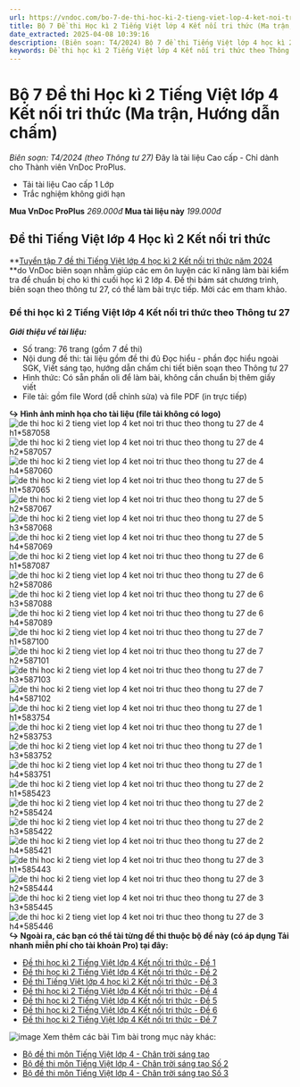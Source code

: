 ```yaml
---
url: https://vndoc.com/bo-7-de-thi-hoc-ki-2-tieng-viet-lop-4-ket-noi-tri-thuc-ma-tran-huong-dan-cham-318813
title: Bộ 7 Đề thi Học kì 2 Tiếng Việt lớp 4 Kết nối tri thức (Ma trận, Hướng dẫn chấm) - Biên soạn: T4/2024 (theo Thông tư 27) - VnDoc.com
date_extracted: 2025-04-08 10:39:16
description: (Biên soạn: T4/2024) Bộ 7 đề thi Tiếng Việt lớp 4 học kì 2 Kết nối tri thức năm 2024 theo Thông tư 27 được VnDoc biên soạn (gồm đề thi, hướng dẫn chấm chi tiết) nhằm hỗ trợ các em học sinh tham khảo, luyện tập để đạt kết quả cao trong kì thi sắp tới.
keywords: Đề thi học kì 2 Tiếng Việt lớp 4 Kết nối tri thức theo Thông tư 27,Đề thi Tiếng Việt lớp 4 học kì 2 Kết nối tri thức,Đề thi Tiếng Việt lớp 4 học kì 2 năm 2024,đề thi học kì 2 lớp 4,đề thi tiếng việt lớp 4 học kì 2,đề thi tiếng việt 4 học kì 2,đề thi tiếng việt cuối kì 2 lớp 4,de thi học kì 2 lớp 4 môn tiếng việt,de thi cuối kì 2 lớp 4 môn tiếng việt,đề thi tiếng việt lớp 4 học kỳ 2,đề thi học kì 2 môn tiếng việt,đề thi tiếng việt lớp 4 cuối học kì 2,de thi tiếng việt lớp 4 kì 2
---
```


# Bộ 7 Đề thi Học kì 2 Tiếng Việt lớp 4 Kết nối tri thức \(Ma trận, Hướng dẫn chấm\)
_Biên soạn: T4/2024 \(theo Thông tư 27\)_
Đây là tài liệu Cao cấp - Chỉ dành cho Thành viên VnDoc ProPlus.
  * Tải tài liệu Cao cấp 1 Lớp
  * Trắc nghiệm không giới hạn

**Mua VnDoc ProPlus** _269.000đ_ **Mua tài liệu này** _199.000đ_
## **Đề thi Tiếng Việt lớp 4 Học kì 2 Kết nối tri thức**
**[Tuyển tập 7 đề thi Tiếng Việt lớp 4 học kì 2 Kết nối tri thức năm 2024](<https://vndoc.com/bo-7-de-thi-hoc-ki-2-tieng-viet-lop-4-ket-noi-tri-thuc-ma-tran-huong-dan-cham-318813>) **do VnDoc biên soạn nhằm giúp các em ôn luyện các kĩ năng làm bài kiểm tra để chuẩn bị cho kì thi cuối học kì 2 lớp 4. Đề thi bám sát chương trình, biên soạn theo thông tư 27, có thể làm bài trực tiếp. Mời các em tham khảo.
### **Đề thi học kì 2 Tiếng Việt lớp 4 Kết nối tri thức theo Thông tư 27**
 _**Giới thiệu về tài liệu:**_
  * Số trang: 76 trang \(gồm 7 đề thi\)
  * Nội dung đề thi: tài liệu gồm đề thi đủ Đọc hiểu - phần đọc hiểu ngoài SGK, Viết sáng tạo, hướng dẫn chấm chi tiết biên soạn theo Thông tư 27
  * Hình thức: Có sẵn phần oli để làm bài, không cần chuẩn bị thêm giấy viết
  * File tải: gồm file Word \(dễ chỉnh sửa\) và file PDF \(in trực tiếp\)

**↪ Hình ảnh minh họa cho tài liệu \(file tải không có logo\)**
![de thi hoc ki 2 tieng viet lop 4 ket noi tri thuc theo thong tu 27 de 4 h1*587058](https://i.vdoc.vn/data/image/2024/04/19/de-thi-hoc-ki-2-tieng-viet-lop-4-ket-noi-tri-thuc-theo-thong-tu-27-de-4-h1.jpg)![de thi hoc ki 2 tieng viet lop 4 ket noi tri thuc theo thong tu 27 de 4 h2*587057](https://i.vdoc.vn/data/image/2024/04/19/de-thi-hoc-ki-2-tieng-viet-lop-4-ket-noi-tri-thuc-theo-thong-tu-27-de-4-h2.jpg)![de thi hoc ki 2 tieng viet lop 4 ket noi tri thuc theo thong tu 27 de 4 h4*587060](https://i.vdoc.vn/data/image/2024/04/19/de-thi-hoc-ki-2-tieng-viet-lop-4-ket-noi-tri-thuc-theo-thong-tu-27-de-4-h4.jpg)![de thi hoc ki 2 tieng viet lop 4 ket noi tri thuc theo thong tu 27 de 5 h1*587065](https://i.vdoc.vn/data/image/2024/04/19/de-thi-hoc-ki-2-tieng-viet-lop-4-ket-noi-tri-thuc-theo-thong-tu-27-de-5-h1.jpg)![de thi hoc ki 2 tieng viet lop 4 ket noi tri thuc theo thong tu 27 de 5 h2*587067](https://i.vdoc.vn/data/image/2024/04/19/de-thi-hoc-ki-2-tieng-viet-lop-4-ket-noi-tri-thuc-theo-thong-tu-27-de-5-h2.jpg)![de thi hoc ki 2 tieng viet lop 4 ket noi tri thuc theo thong tu 27 de 5 h3*587068](https://i.vdoc.vn/data/image/2024/04/19/de-thi-hoc-ki-2-tieng-viet-lop-4-ket-noi-tri-thuc-theo-thong-tu-27-de-5-h3.jpg)![de thi hoc ki 2 tieng viet lop 4 ket noi tri thuc theo thong tu 27 de 5 h4*587069](https://i.vdoc.vn/data/image/2024/04/19/de-thi-hoc-ki-2-tieng-viet-lop-4-ket-noi-tri-thuc-theo-thong-tu-27-de-5-h4.jpg)![de thi hoc ki 2 tieng viet lop 4 ket noi tri thuc theo thong tu 27 de 6 h1*587087](https://i.vdoc.vn/data/image/2024/04/19/de-thi-hoc-ki-2-tieng-viet-lop-4-ket-noi-tri-thuc-theo-thong-tu-27-de-6-h1.jpg)![de thi hoc ki 2 tieng viet lop 4 ket noi tri thuc theo thong tu 27 de 6 h2*587086](https://i.vdoc.vn/data/image/2024/04/19/de-thi-hoc-ki-2-tieng-viet-lop-4-ket-noi-tri-thuc-theo-thong-tu-27-de-6-h2.jpg)![de thi hoc ki 2 tieng viet lop 4 ket noi tri thuc theo thong tu 27 de 6 h3*587088](https://i.vdoc.vn/data/image/2024/04/19/de-thi-hoc-ki-2-tieng-viet-lop-4-ket-noi-tri-thuc-theo-thong-tu-27-de-6-h3.jpg)![de thi hoc ki 2 tieng viet lop 4 ket noi tri thuc theo thong tu 27 de 6 h4*587089](https://i.vdoc.vn/data/image/2024/04/19/de-thi-hoc-ki-2-tieng-viet-lop-4-ket-noi-tri-thuc-theo-thong-tu-27-de-6-h4.jpg)![de thi hoc ki 2 tieng viet lop 4 ket noi tri thuc theo thong tu 27 de 7 h1*587100](https://i.vdoc.vn/data/image/2024/04/19/de-thi-hoc-ki-2-tieng-viet-lop-4-ket-noi-tri-thuc-theo-thong-tu-27-de-7-h1.jpg)![de thi hoc ki 2 tieng viet lop 4 ket noi tri thuc theo thong tu 27 de 7 h2*587101](https://i.vdoc.vn/data/image/2024/04/19/de-thi-hoc-ki-2-tieng-viet-lop-4-ket-noi-tri-thuc-theo-thong-tu-27-de-7-h2.jpg)![de thi hoc ki 2 tieng viet lop 4 ket noi tri thuc theo thong tu 27 de 7 h3*587103](https://i.vdoc.vn/data/image/2024/04/19/de-thi-hoc-ki-2-tieng-viet-lop-4-ket-noi-tri-thuc-theo-thong-tu-27-de-7-h3.jpg)![de thi hoc ki 2 tieng viet lop 4 ket noi tri thuc theo thong tu 27 de 7 h4*587102](https://i.vdoc.vn/data/image/2024/04/19/de-thi-hoc-ki-2-tieng-viet-lop-4-ket-noi-tri-thuc-theo-thong-tu-27-de-7-h4.jpg)![de thi hoc ki 2 tieng viet lop 4 ket noi tri thuc theo thong tu 27 de 1 h1*583754](https://i.vdoc.vn/data/image/2024/04/05/de-thi-hoc-ki-2-tieng-viet-lop-4-ket-noi-tri-thuc-theo-thong-tu-27-de-1-h1.jpg)![de thi hoc ki 2 tieng viet lop 4 ket noi tri thuc theo thong tu 27 de 1 h2*583753](https://i.vdoc.vn/data/image/2024/04/05/de-thi-hoc-ki-2-tieng-viet-lop-4-ket-noi-tri-thuc-theo-thong-tu-27-de-1-h2.jpg)![de thi hoc ki 2 tieng viet lop 4 ket noi tri thuc theo thong tu 27 de 1 h3*583752](https://i.vdoc.vn/data/image/2024/04/05/de-thi-hoc-ki-2-tieng-viet-lop-4-ket-noi-tri-thuc-theo-thong-tu-27-de-1-h3.jpg)![de thi hoc ki 2 tieng viet lop 4 ket noi tri thuc theo thong tu 27 de 1 h4*583751](https://i.vdoc.vn/data/image/2024/04/05/de-thi-hoc-ki-2-tieng-viet-lop-4-ket-noi-tri-thuc-theo-thong-tu-27-de-1-h4.jpg)![de thi hoc ki 2 tieng viet lop 4 ket noi tri thuc theo thong tu 27 de 2 h1*585423](https://i.vdoc.vn/data/image/2024/04/12/de-thi-hoc-ki-2-tieng-viet-lop-4-ket-noi-tri-thuc-theo-thong-tu-27-de-2-h1.jpg)![de thi hoc ki 2 tieng viet lop 4 ket noi tri thuc theo thong tu 27 de 2 h2*585424](https://i.vdoc.vn/data/image/2024/04/12/de-thi-hoc-ki-2-tieng-viet-lop-4-ket-noi-tri-thuc-theo-thong-tu-27-de-2-h2.jpg)![de thi hoc ki 2 tieng viet lop 4 ket noi tri thuc theo thong tu 27 de 2 h3*585422](https://i.vdoc.vn/data/image/2024/04/12/de-thi-hoc-ki-2-tieng-viet-lop-4-ket-noi-tri-thuc-theo-thong-tu-27-de-2-h3.jpg)![de thi hoc ki 2 tieng viet lop 4 ket noi tri thuc theo thong tu 27 de 2 h4*585421](https://i.vdoc.vn/data/image/2024/04/12/de-thi-hoc-ki-2-tieng-viet-lop-4-ket-noi-tri-thuc-theo-thong-tu-27-de-2-h4.jpg)![de thi hoc ki 2 tieng viet lop 4 ket noi tri thuc theo thong tu 27 de 3 h1*585443](https://i.vdoc.vn/data/image/2024/04/12/de-thi-hoc-ki-2-tieng-viet-lop-4-ket-noi-tri-thuc-theo-thong-tu-27-de-3-h1.jpg)![de thi hoc ki 2 tieng viet lop 4 ket noi tri thuc theo thong tu 27 de 3 h2*585444](https://i.vdoc.vn/data/image/2024/04/12/de-thi-hoc-ki-2-tieng-viet-lop-4-ket-noi-tri-thuc-theo-thong-tu-27-de-3-h2.jpg)![de thi hoc ki 2 tieng viet lop 4 ket noi tri thuc theo thong tu 27 de 3 h3*585445](https://i.vdoc.vn/data/image/2024/04/12/de-thi-hoc-ki-2-tieng-viet-lop-4-ket-noi-tri-thuc-theo-thong-tu-27-de-3-h3.jpg)![de thi hoc ki 2 tieng viet lop 4 ket noi tri thuc theo thong tu 27 de 3 h4*585446](https://i.vdoc.vn/data/image/2024/04/12/de-thi-hoc-ki-2-tieng-viet-lop-4-ket-noi-tri-thuc-theo-thong-tu-27-de-3-h4.jpg)
**↪ Ngoài ra, các bạn có thể tài từng đề thi thuộc bộ đề này \(có áp dụng Tải nhanh miễn phí cho tài khoản Pro\) tại đây:**
  * [Đề thi học kì 2 Tiếng Việt lớp 4 Kết nối tri thức - Đề 1](<https://vndoc.com/de-thi-hoc-ki-2-tieng-viet-lop-4-ket-noi-tri-thuc-theo-thong-tu-27-de-1-318117>)
  * [Đề thi học kì 2 Tiếng Việt lớp 4 Kết nối tri thức - Đề 2](<https://vndoc.com/de-thi-hoc-ki-2-tieng-viet-lop-4-ket-noi-tri-thuc-theo-thong-tu-27-de-2-318491>)
  * [Đề thi Tiếng Việt lớp 4 học kì 2 Kết nối tri thức - Đề 3](<https://vndoc.com/de-thi-hoc-ki-2-tieng-viet-lop-4-ket-noi-tri-thuc-theo-thong-tu-27-de-3-318494>)
  * [Đề thi học kì 2 Tiếng Việt lớp 4 Kết nối tri thức - Đề 4](<https://vndoc.com/de-thi-hoc-ki-2-tieng-viet-lop-4-ket-noi-tri-thuc-theo-thong-tu-27-de-4-318801>)
  * [Đề thi học kì 2 Tiếng Việt lớp 4 Kết nối tri thức - Đề 5](<https://vndoc.com/de-thi-hoc-ki-2-tieng-viet-lop-4-ket-noi-tri-thuc-theo-thong-tu-27-de-5-318802>)
  * [Đề thi học kì 2 Tiếng Việt lớp 4 Kết nối tri thức - Đề 6](<https://vndoc.com/de-thi-hoc-ki-2-tieng-viet-lop-4-ket-noi-tri-thuc-theo-thong-tu-27-de-6-318804>)
  * [Đề thi học kì 2 Tiếng Việt lớp 4 Kết nối tri thức - Đề 7](<https://vndoc.com/de-thi-hoc-ki-2-tieng-viet-lop-4-ket-noi-tri-thuc-theo-thong-tu-27-de-7-318809>)

![image](https://i.vdoc.vn/data/image/2024/02/24/Order-Tai-lieu.png)
Xem thêm các bài Tìm bài trong mục này khác:
  * [Bộ đề thi môn Tiếng Việt lớp 4 - Chân trời sáng tạo](</bo-de-thi-hoc-ki-2-tieng-viet-lop-4-chan-troi-sang-tao-theo-thong-tu-27-so-1-318564>)
  * [Bộ đề thi môn Tiếng Việt lớp 4 - Chân trời sáng tạo Số 2](</top-3-de-thi-tieng-viet-lop-4-hoc-ki-2-chan-troi-sang-tao-ma-tran-de-thi-huong-dan-cham-318820>)
  * [Bộ đề thi môn Tiếng Việt lớp 4 - Chân trời sáng tạo Số 3](</bo-7-de-thi-hoc-ki-2-tieng-viet-lop-4-chan-troi-sang-tao-co-huong-dan-cham-318821>)

